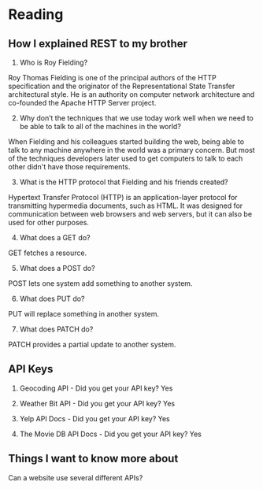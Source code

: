 # Reading

## How I explained REST to my brother

1. Who is Roy Fielding?

Roy Thomas Fielding is one of the principal authors of the HTTP specification and the originator of the Representational State Transfer architectural style. He is an authority on computer network architecture and co-founded the Apache HTTP Server project.

2. Why don’t the techniques that we use today work well when we need to be able to talk to all of the machines in the world?

When Fielding and his colleagues started building the web, being able to talk to any machine anywhere in the world was a primary concern. But most of the techniques developers later used to get computers to talk to each other didn't have those requirements. 

3. What is the HTTP protocol that Fielding and his friends created?

Hypertext Transfer Protocol (HTTP) is an application-layer protocol for transmitting hypermedia documents, such as HTML. It was designed for communication between web browsers and web servers, but it can also be used for other purposes.

4. What does a GET do?

GET fetches a resource.

5. What does a POST do?

POST lets one system add something to another system.

6. What does PUT do?

PUT will replace something in another system.

7. What does PATCH do?

PATCH provides a partial update to another system.

## API Keys

1. Geocoding API  - Did you get your API key? Yes

2. Weather Bit API - Did you get your API key? Yes

3. Yelp API Docs - Did you get your API key? Yes

4. The Movie DB API Docs - Did you get your API key? Yes

## Things I want to know more about

Can a website use several different APIs?

